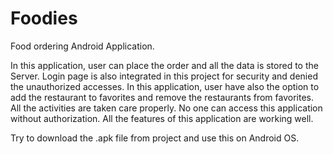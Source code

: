 # Foodies
Food ordering Android Application.

In this application, user can place the order and all the data is stored to the Server. 
Login page is also integrated in this project for security and denied the unauthorized accesses.
In this application, user have also the option to add the restaurant to favorites and remove the restaurants from favorites.
All the activities are taken care properly. No one can access this application without authorization. 
All the features of this application are working well. 

Try to download the .apk file from project and use this on Android OS.
